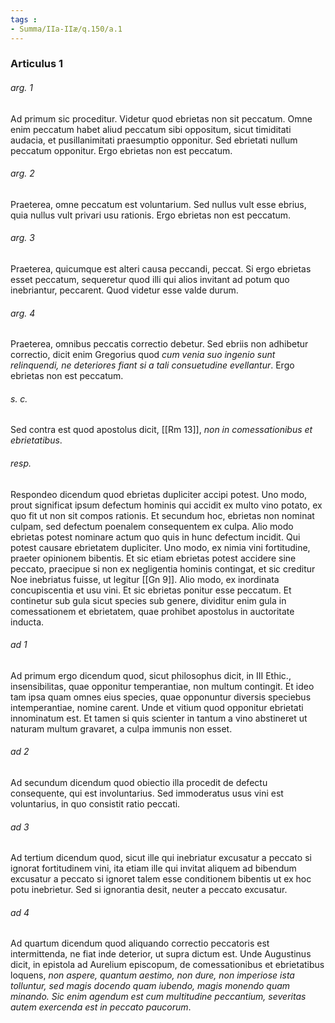 ```yaml
---
tags : 
- Summa/IIa-IIæ/q.150/a.1
---
```


### Articulus 1

###### arg. 1
Ad primum sic proceditur. Videtur quod ebrietas non sit peccatum. Omne enim peccatum habet aliud peccatum sibi oppositum, sicut timiditati audacia, et pusillanimitati praesumptio opponitur. Sed ebrietati nullum peccatum opponitur. Ergo ebrietas non est peccatum.

###### arg. 2
Praeterea, omne peccatum est voluntarium. Sed nullus vult esse ebrius, quia nullus vult privari usu rationis. Ergo ebrietas non est peccatum.

###### arg. 3
Praeterea, quicumque est alteri causa peccandi, peccat. Si ergo ebrietas esset peccatum, sequeretur quod illi qui alios invitant ad potum quo inebriantur, peccarent. Quod videtur esse valde durum.

###### arg. 4
Praeterea, omnibus peccatis correctio debetur. Sed ebriis non adhibetur correctio, dicit enim Gregorius quod *cum venia suo ingenio sunt relinquendi, ne deteriores fiant si a tali consuetudine evellantur*. Ergo ebrietas non est peccatum.

###### s. c.
Sed contra est quod apostolus dicit, [[Rm 13]], *non in comessationibus et ebrietatibus*.

###### resp.
Respondeo dicendum quod ebrietas dupliciter accipi potest. Uno modo, prout significat ipsum defectum hominis qui accidit ex multo vino potato, ex quo fit ut non sit compos rationis. Et secundum hoc, ebrietas non nominat culpam, sed defectum poenalem consequentem ex culpa. Alio modo ebrietas potest nominare actum quo quis in hunc defectum incidit. Qui potest causare ebrietatem dupliciter. Uno modo, ex nimia vini fortitudine, praeter opinionem bibentis. Et sic etiam ebrietas potest accidere sine peccato, praecipue si non ex negligentia hominis contingat, et sic creditur Noe inebriatus fuisse, ut legitur [[Gn 9]]. Alio modo, ex inordinata concupiscentia et usu vini. Et sic ebrietas ponitur esse peccatum. Et continetur sub gula sicut species sub genere, dividitur enim gula in comessationem et ebrietatem, quae prohibet apostolus in auctoritate inducta.

###### ad 1
Ad primum ergo dicendum quod, sicut philosophus dicit, in III Ethic., insensibilitas, quae opponitur temperantiae, non multum contingit. Et ideo tam ipsa quam omnes eius species, quae opponuntur diversis speciebus intemperantiae, nomine carent. Unde et vitium quod opponitur ebrietati innominatum est. Et tamen si quis scienter in tantum a vino abstineret ut naturam multum gravaret, a culpa immunis non esset.

###### ad 2
Ad secundum dicendum quod obiectio illa procedit de defectu consequente, qui est involuntarius. Sed immoderatus usus vini est voluntarius, in quo consistit ratio peccati.

###### ad 3
Ad tertium dicendum quod, sicut ille qui inebriatur excusatur a peccato si ignorat fortitudinem vini, ita etiam ille qui invitat aliquem ad bibendum excusatur a peccato si ignoret talem esse conditionem bibentis ut ex hoc potu inebrietur. Sed si ignorantia desit, neuter a peccato excusatur.

###### ad 4
Ad quartum dicendum quod aliquando correctio peccatoris est intermittenda, ne fiat inde deterior, ut supra dictum est. Unde Augustinus dicit, in epistola ad Aurelium episcopum, de comessationibus et ebrietatibus loquens, *non aspere, quantum aestimo, non dure, non imperiose ista tolluntur, sed magis docendo quam iubendo, magis monendo quam minando. Sic enim agendum est cum multitudine peccantium, severitas autem exercenda est in peccato paucorum*.


